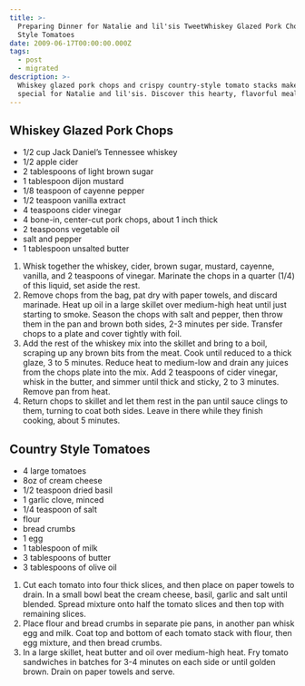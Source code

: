 ```yaml
---
title: >-
  Preparing Dinner for Natalie and lil'sis TweetWhiskey Glazed Pork ChopsCountry
  Style Tomatoes
date: 2009-06-17T00:00:00.000Z
tags:
  - post
  - migrated
description: >-
  Whiskey glazed pork chops and crispy country-style tomato stacks make dinner
  special for Natalie and lil'sis. Discover this hearty, flavorful meal now!
---
```


## Whiskey Glazed Pork Chops

- 1/2 cup Jack Daniel’s Tennessee whiskey
- 1/2 apple cider
- 2 tablespoons of light brown sugar
- 1 tablespoon dijon mustard
- 1/8 teaspoon of cayenne pepper
- 1/2 teaspoon vanilla extract
- 4 teaspoons cider vinegar
- 4 bone-in, center-cut pork chops, about 1 inch thick
- 2 teaspoons vegetable oil
- salt and pepper
- 1 tablespoon unsalted butter

1. Whisk together the whiskey, cider, brown sugar, mustard, cayenne, vanilla, and 2 teaspoons of vinegar. Marinate the chops in a quarter (1/4) of this liquid, set aside the rest.
2. Remove chops from the bag, pat dry with paper towels, and discard marinade. Heat up oil in a large skillet over medium-high heat until just starting to smoke. Season the chops with salt and pepper, then throw them in the pan and brown both sides, 2-3 minutes per side. Transfer chops to a plate and cover tightly with foil.
3. Add the rest of the whiskey mix into the skillet and bring to a boil, scraping up any brown bits from the meat. Cook until reduced to a thick glaze, 3 to 5 minutes. Reduce heat to medium-low and drain any juices from the chops plate into the mix. Add 2 teaspoons of cider vinegar, whisk in the butter, and simmer until thick and sticky, 2 to 3 minutes. Remove pan from heat.
4. Return chops to skillet and let them rest in the pan until sauce clings to them, turning to coat both sides. Leave in there while they finish cooking, about 5 minutes.

## Country Style Tomatoes

- 4 large tomatoes
- 8oz of cream cheese
- 1/2 teaspoon dried basil
- 1 garlic clove, minced
- 1/4 teaspoon of salt
- flour
- bread crumbs
- 1 egg
- 1 tablespoon of milk
- 3 tablespoons of butter
- 3 tablespoons of olive oil

1. Cut each tomato into four thick slices, and then place on paper towels to drain. In a small bowl beat the cream cheese, basil, garlic and salt until blended. Spread mixture onto half the tomato slices and then top with remaining slices.
2. Place flour and bread crumbs in separate pie pans, in another pan whisk egg and milk. Coat top and bottom of each tomato stack with flour, then egg mixture, and then bread crumbs.
3. In a large skillet, heat butter and oil over medium-high heat. Fry tomato sandwiches in batches for 3-4 minutes on each side or until golden brown. Drain on paper towels and serve.

